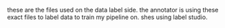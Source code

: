these are the files used on the data label side. the annotator is using these exact files to label data to train my pipeline on. shes using label studio. 